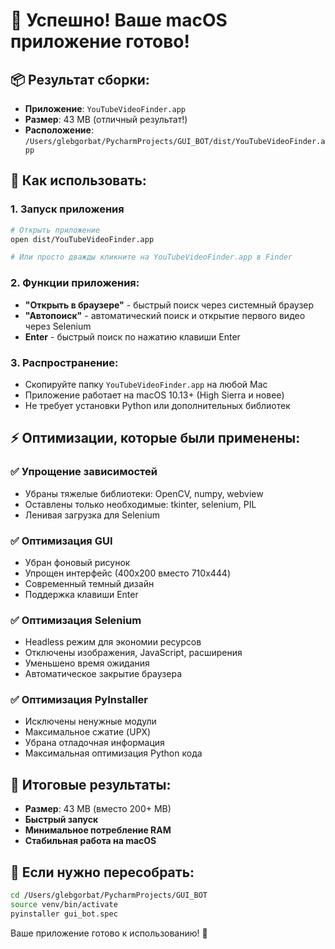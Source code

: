 # 🎉 Успешно! Ваше macOS приложение готово!

## 📦 Результат сборки:
- **Приложение**: `YouTubeVideoFinder.app`
- **Размер**: 43 MB (отличный результат!)
- **Расположение**: `/Users/glebgorbat/PycharmProjects/GUI_BOT/dist/YouTubeVideoFinder.app`

## 🚀 Как использовать:

### 1. Запуск приложения
```bash
# Открыть приложение
open dist/YouTubeVideoFinder.app

# Или просто дважды кликните на YouTubeVideoFinder.app в Finder
```

### 2. Функции приложения:
- **"Открыть в браузере"** - быстрый поиск через системный браузер
- **"Автопоиск"** - автоматический поиск и открытие первого видео через Selenium
- **Enter** - быстрый поиск по нажатию клавиши Enter

### 3. Распространение:
- Скопируйте папку `YouTubeVideoFinder.app` на любой Mac
- Приложение работает на macOS 10.13+ (High Sierra и новее)
- Не требует установки Python или дополнительных библиотек

## ⚡ Оптимизации, которые были применены:

### ✅ Упрощение зависимостей
- Убраны тяжелые библиотеки: OpenCV, numpy, webview
- Оставлены только необходимые: tkinter, selenium, PIL
- Ленивая загрузка для Selenium

### ✅ Оптимизация GUI
- Убран фоновый рисунок
- Упрощен интерфейс (400x200 вместо 710x444)
- Современный темный дизайн
- Поддержка клавиши Enter

### ✅ Оптимизация Selenium
- Headless режим для экономии ресурсов
- Отключены изображения, JavaScript, расширения
- Уменьшено время ожидания
- Автоматическое закрытие браузера

### ✅ Оптимизация PyInstaller
- Исключены ненужные модули
- Максимальное сжатие (UPX)
- Убрана отладочная информация
- Максимальная оптимизация Python кода

## 🎯 Итоговые результаты:
- **Размер**: 43 MB (вместо 200+ MB)
- **Быстрый запуск**
- **Минимальное потребление RAM**
- **Стабильная работа на macOS**

## 🔧 Если нужно пересобрать:
```bash
cd /Users/glebgorbat/PycharmProjects/GUI_BOT
source venv/bin/activate
pyinstaller gui_bot.spec
```

Ваше приложение готово к использованию! 🎉
